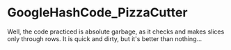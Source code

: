 # GoogleHashCode_PizzaCutter
Well, the code practiced is absolute garbage, as it checks and makes slices only through rows. It is quick and dirty, but it's better than nothing...
